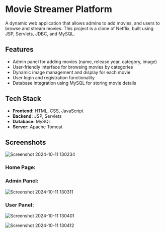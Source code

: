 # Movie Streamer Platform

A dynamic web application that allows admins to add movies, and users to browse and stream movies. This project is a clone of Netflix, built using JSP, Servlets, JDBC, and MySQL.

## Features

- Admin panel for adding movies (name, release year, category, image)
- User-friendly interface for browsing movies by categories
- Dynamic image management and display for each movie
- User login and registration functionality
- Database integration using MySQL for storing movie details

## Tech Stack

- **Frontend:** HTML, CSS, JavaScript
- **Backend:** JSP, Servlets
- **Database:** MySQL
- **Server:** Apache Tomcat

## Screenshots
![Screenshot 2024-10-11 130234](https://github.com/user-attachments/assets/aba76faa-d38f-4918-af80-b47fb81be8b2)

### Home Page:

### Admin Panel:
![Screenshot 2024-10-11 130311](https://github.com/user-attachments/assets/f01a9601-0a0f-4148-8289-16f951ba1f9e)

### User Panel:
![Screenshot 2024-10-11 130401](https://github.com/user-attachments/assets/8744be5d-01b3-4d3a-8dbb-33fd35a3a8e9)

![Screenshot 2024-10-11 130412](https://github.com/user-attachments/assets/fda3b77a-5fa1-4979-98c8-7141c2615b21)

